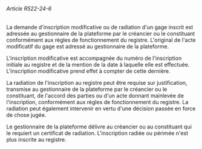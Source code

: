 ###### Article R522-24-6

La demande d'inscription modificative ou de radiation d'un gage inscrit est adressée au gestionnaire de la plateforme par le créancier ou le constituant conformément aux règles de fonctionnement du registre. L'original de l'acte modificatif du gage est adressé au gestionnaire de la plateforme.

L'inscription modificative est accompagnée du numéro de l'inscription initiale au registre et de la mention de la date à laquelle elle est effectuée. L'inscription modificative prend effet à compter de cette dernière.

La radiation de l'inscription au registre peut être requise sur justification, transmise au gestionnaire de la plateforme par le créancier ou le constituant, de l'accord des parties ou d'un acte donnant mainlevée de l'inscription, conformément aux règles de fonctionnement du registre. La radiation peut également intervenir en vertu d'une décision passée en force de chose jugée.

Le gestionnaire de la plateforme délivre au créancier ou au constituant qui le requiert un certificat de radiation. L'inscription radiée ou périmée n'est plus inscrite au registre.

